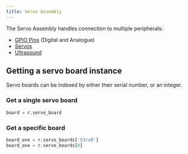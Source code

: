 ```yaml
---
title: Servo Assembly
---
```


The Servo Assembly handles connection to multiple peripherals:

- [GPIO Pins](gpio) (Digital and Analogue)
- [Servos](servos)
- [Ultrasound](ultrasound)

## Getting a servo board instance

Servo boards can be indexed by either their serial number, or an integer.

### Get a single servo board
```python
board = r.servo_board
```

### Get a specific board
```python
board_one = r.servo_boards['S3rv0']
board_one = r.servo_boards[0]
```
